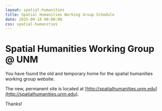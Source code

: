 ```yaml
---
layout: spatial-humanities
title: Spatial Humanities Working Group Schedule
date: 2015-09-18 00:00:00
css: spatial-humanities
---
```

# Spatial Humanities Working Group @ UNM

You have found the old and temporary home for the spatial humanities working group website. 

The new, permanent site is located at [http://spatialhumanities.unm.edu](http://spatialhumanities.unm.edu).

Thanks!